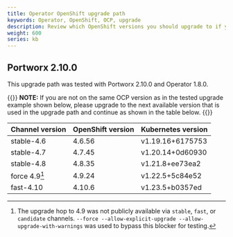 ```yaml
---
title: Operator OpenShift upgrade path
keywords: Operator, OpenShift, OCP, upgrade
description: Review which OpenShift versions you should upgrade to if you're running Portworx using the Operator.
weight: 600
series: kb
---
```


## Portworx 2.10.0

This upgrade path was tested with Portworx 2.10.0 and Operator 1.8.0.

{{<info>}}
**NOTE:** If you are not on the same OCP version as in the tested upgrade example shown below, please upgrade to the next available version that is used in the upgrade path and continue as shown in the table below.
{{</info>}}

| **Channel version** | **OpenShift version** | **Kubernetes version**  |
|---------------------|-----------------------|-------------------------|
| stable-4.6          | 4.6.56                | v1.19.16+6175753        |
| stable-4.7          | 4.7.45                | v1.20.14+0d60930        |
| stable-4.8          | 4.8.35                | v1.21.8+ee73ea2         |
| force 4.9[^1]       | 4.9.24                | v1.22.5+5c84e52         |
| fast-4.10           | 4.10.6                | v1.23.5+b0357ed         |

[^1]: The upgrade hop to 4.9 was not publicly available via `stable`, `fast`, or `candidate` channels. `--force --allow-explicit-upgrade --allow-upgrade-with-warnings` was used to bypass this blocker for testing.
